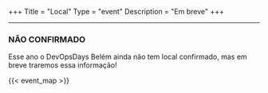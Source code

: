 +++
Title = "Local"
Type = "event"
Description = "Em breve"
+++

<hr/>
<h3><b>NÃO CONFIRMADO</b></h3>
<p>
  Esse ano o DevOpsDays Belém ainda não tem local confirmado, mas em breve traremos essa informação!
</p>

{{< event_map >}}
